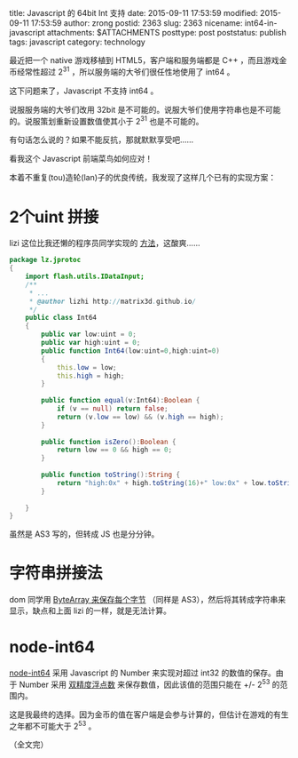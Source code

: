 title: Javascript 的 64bit Int 支持
date: 2015-09-11 17:53:59
modified: 2015-09-11 17:53:59
author: zrong
postid: 2363
slug: 2363
nicename: int64-in-javascript
attachments: $ATTACHMENTS
posttype: post
poststatus: publish
tags: javascript
category: technology

最近把一个 native 游戏移植到 HTML5，客户端和服务端都是 C++ ，而且游戏金币经常性超过 2<sup>31</sup> ，所以服务端的大爷们很任性地使用了 int64 。

这下问题来了，Javascript 不支持 int64 。

说服服务端的大爷们改用 32bit 是不可能的。说服大爷们使用字符串也是不可能的。说服策划重新设置数值使其小于 2<sup>31</sup> 也是不可能的。

有句话怎么说的？如果不能反抗，那就默默享受吧……

看我这个 Javascript 前端菜鸟如何应对！<!--more-->

本着不重复(tou)造轮(lan)子的优良传统，我发现了这样几个已有的实现方案：

# 2个uint 拼接

lizi 这位比我还懒的程序员同学实现的 [方法][1]，这酸爽……

``` actionscript
package lz.jprotoc 
{
	import flash.utils.IDataInput;
	/**
	 * ...
	 * @author lizhi http://matrix3d.github.io/
	 */
	public class Int64 
	{
		public var low:uint = 0;
		public var high:uint = 0;
		public function Int64(low:uint=0,high:uint=0) 
		{
			this.low = low;
			this.high = high;
		}
		
		public function equal(v:Int64):Boolean {
			if (v == null) return false;
			return (v.low == low) && (v.high == high);
		}
		
		public function isZero():Boolean {
			return low == 0 && high == 0;
		}
		
		public function toString():String {
			return "high:0x" + high.toString(16)+" low:0x" + low.toString(16);
		}
		
	}
}
```

虽然是 AS3 写的，但转成 JS 也是分分钟。

# 字符串拼接法

dom 同学用 [ByteArray 来保存每个字节][2] （同样是 AS3），然后将其转成字符串来显示，缺点和上面 lizi 的一样，就是无法计算。

# node-int64

[node-int64][3] 采用 Javascript 的 Number 来实现对超过 int32 的数值的保存。由于 Number 采用 [双精度浮点数][4] 来保存数值，因此该值的范围只能在 +/- 2<sup>53</sup> 的范围内。

这是我最终的选择。因为金币的值在客户端是会参与计算的，但估计在游戏的有生之年都不可能大于  2<sup>53</sup> 。

（全文完）

[1]: https://github.com/matrix3d/JProtoc/blob/master/jprotoc_as3/lz/jprotoc/Int64.as
[2]: http://blog.domlib.com/articles/485.html
[3]: https://github.com/broofa/node-int64
[4]: http://steve.hollasch.net/cgindex/coding/ieeefloat.html
